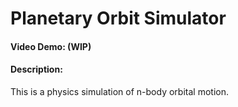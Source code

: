 # Planetary Orbit Simulator
#### Video Demo: (WIP)
#### Description:
This is a physics simulation of n-body orbital motion.